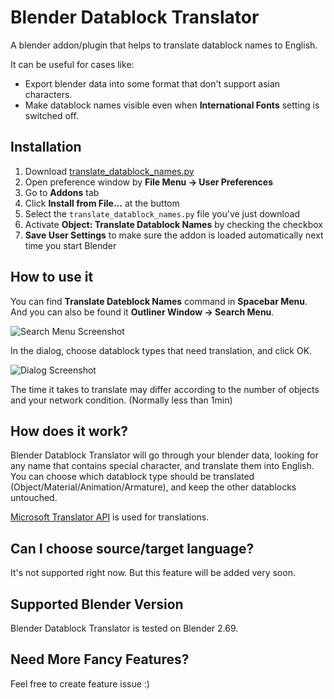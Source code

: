 # Blender Datablock Translator

A blender addon/plugin that helps to translate datablock names to English.

It can be useful for cases like:

* Export blender data into some format that don't support asian characters.
* Make datablock names visible even when **International Fonts** setting is switched off.

## Installation

1. Download <a href="https://raw.github.com/toruta39/blender-datablock-translator/master/translate_datablock_names.py" target="_blank" download="translate_datablock_names.py">translate_datablock_names.py</a>
2. Open preference window by **File Menu -> User Preferences**
3. Go to **Addons** tab
4. Click **Install from File...** at the buttom
5. Select the `translate_datablock_names.py` file you've just download
6. Activate **Object: Translate Datablock Names** by checking the checkbox
7. **Save User Settings** to make sure the addon is loaded automatically next time you start Blender

## How to use it

You can find **Translate Dateblock Names** command in **Spacebar Menu**.
And you can also be found it **Outliner Window -> Search Menu**.

![Search Menu Screenshot](http://i.imgur.com/u5ZzW0Z.png)

In the dialog, choose datablock types that need translation, and click OK.

![Dialog Screenshot](http://i.imgur.com/kTVHaob.png)

The time it takes to translate may differ according to the number of objects and your network condition. (Normally less than 1min)

## How does it work?

Blender Datablock Translator will go through your blender data, looking for any name that contains special character, and translate them into English.
You can choose which datablock type should be translated (Object/Material/Animation/Armature), and keep the other datablocks untouched.

[Microsoft Translator API](http://msdn.microsoft.com/en-us/library/dd576287.aspx) is used for translations.

## Can I choose source/target language?

It's not supported right now. But this feature will be added very soon.

## Supported Blender Version

Blender Datablock Translator is tested on Blender 2.69.

## Need More Fancy Features?

Feel free to create feature issue :)
